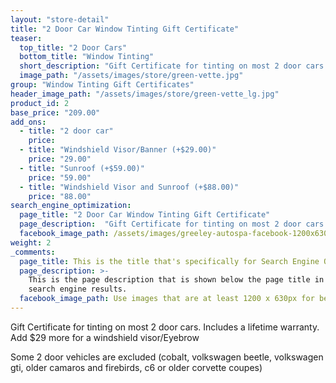 ```yaml
---
layout: "store-detail"
title: "2 Door Car Window Tinting Gift Certificate"
teaser:
  top_title: "2 Door Cars"
  bottom_title: "Window Tinting"
  short_description: "Gift Certificate for tinting on most 2 door cars. Includes a lifetime warranty."
  image_path: "/assets/images/store/green-vette.jpg"
group: "Window Tinting Gift Certificates"
header_image_path: "/assets/images/store/green-vette_lg.jpg"
product_id: 2
base_price: "209.00"
add_ons:
  - title: "2 door car"
    price:
  - title: "Windshield Visor/Banner (+$29.00)"
    price: "29.00"
  - title: "Sunroof (+$59.00)"
    price: "59.00"    
  - title: "Windshield Visor and Sunroof (+$88.00)"
    price: "88.00"
search_engine_optimization:
  page_title: "2 Door Car Window Tinting Gift Certificate"
  page_description:  "Gift Certificate for tinting on most 2 door cars. Includes a lifetime warranty."
  facebook_image_path: /assets/images/greeley-autospa-facebook-1200x630.png
weight: 2
_comments:
  page_title: This is the title that's specifically for Search Engine Optimization.
  page_description: >-
    This is the page description that is shown below the page title in the
    search engine results.
  facebook_image_path: Use images that are at least 1200 x 630px for best results or a minimum of at least 600 x 315px. 
---
```

Gift Certificate for tinting on most 2 door cars. Includes a lifetime warranty. Add $29 more for a windshield visor/Eyebrow

Some 2 door vehicles are excluded (cobalt, volkswagen beetle, volkswagen gti, older camaros and firebirds, c6 or older corvette coupes)
